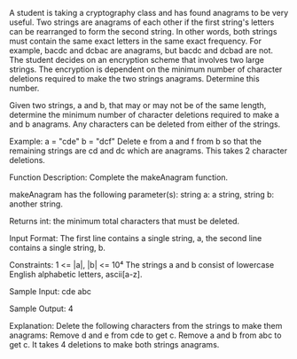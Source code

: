A student is taking a cryptography class and has found anagrams to be very useful.
Two strings are anagrams of each other if the first string's letters can be rearranged
to form the second string.
In other words, both strings must contain the same exact letters in the same exact frequency.
For example, bacdc and dcbac are anagrams, but bacdc and dcbad are not.
The student decides on an encryption scheme that involves two large strings.
The encryption is dependent on the minimum number of character deletions required
to make the two strings anagrams. Determine this number.

Given two strings, a and b, that may or may not be of the same length,
determine the minimum number of character deletions required to make a and b anagrams.
Any characters can be deleted from either of the strings.

Example:
a = "cde"
b = "dcf"
Delete e from a and f from b so that the remaining strings are cd and dc which are anagrams.
This takes 2 character deletions.

Function Description: Complete the makeAnagram function.

makeAnagram has the following parameter(s):
string a: a string,
string b: another string.

Returns int: the minimum total characters that must be deleted.

Input Format:
The first line contains a single string, a,
the second line contains a single string, b.

Constraints:
1 <= |a|, |b| <= 10⁴
The strings a and b consist of lowercase English alphabetic letters, ascii[a-z].

Sample Input:
cde
abc

Sample Output:
4

Explanation:
Delete the following characters from the strings to make them anagrams:
Remove d and e from cde to get c.
Remove a and b from abc to get c.
It takes 4 deletions to make both strings anagrams.
